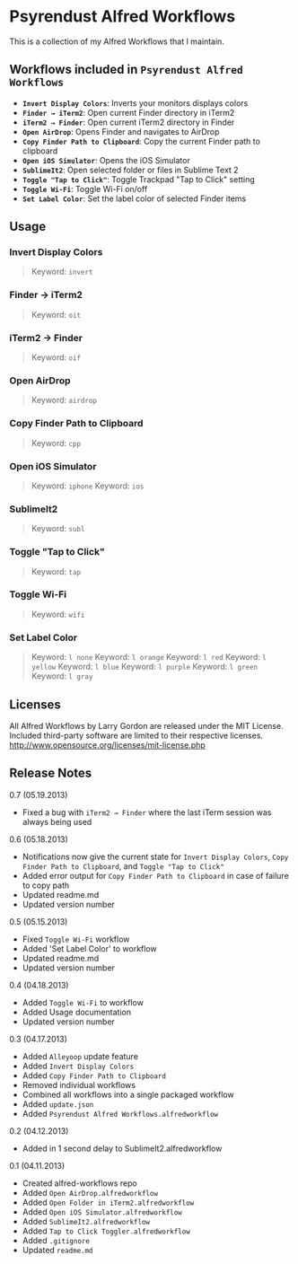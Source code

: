 # Psyrendust Alfred Workflows

This is a collection of my Alfred Workflows that I maintain.

## Workflows included in `Psyrendust Alfred Workflows`
* **`Invert Display Colors`**: Inverts your monitors displays colors
* **`Finder → iTerm2`**: Open current Finder directory in iTerm2
* **`iTerm2 → Finder`**: Open current iTerm2 directory in Finder
* **`Open AirDrop`**: Opens Finder and navigates to AirDrop
* **`Copy Finder Path to Clipboard`**: Copy the current Finder path to clipboard
* **`Open iOS Simulator`**: Opens the iOS Simulator
* **`SublimeIt2`**: Open selected folder or files in Sublime Text 2
* **`Toggle "Tap to Click"`**: Toggle Trackpad "Tap to Click" setting
* **`Toggle Wi-Fi`**: Toggle Wi-Fi on/off
* **`Set Label Color`**: Set the label color of selected Finder items

## Usage
### Invert Display Colors
> Keyword: `invert`

### Finder → iTerm2
> Keyword: `oit`

### iTerm2 → Finder
> Keyword: `oif`

### Open AirDrop
> Keyword: `airdrop`

### Copy Finder Path to Clipboard
> Keyword: `cpp`

### Open iOS Simulator
> Keyword: `iphone`
> Keyword: `ios`

### SublimeIt2
> Keyword: `subl`

### Toggle "Tap to Click"
> Keyword: `tap`

### Toggle Wi-Fi
> Keyword: `wifi`

### Set Label Color
> Keyword: `l none`
> Keyword: `l orange`
> Keyword: `l red`
> Keyword: `l yellow`
> Keyword: `l blue`
> Keyword: `l purple`
> Keyword: `l green`
> Keyword: `l gray`

## Licenses
All Alfred Workflows by Larry Gordon are released under the MIT License. Included third-party software are limited to their respective licenses.
http://www.opensource.org/licenses/mit-license.php

## Release Notes
0.7 (05.19.2013)

* Fixed a bug with `iTerm2 → Finder` where the last iTerm session was always being used

0.6 (05.18.2013)

* Notifications now give the current state for `Invert Display Colors`, `Copy Finder Path to Clipboard`, and `Toggle "Tap to Click"`
* Added error output for `Copy Finder Path to Clipboard` in case of failure to copy path
* Updated readme.md
* Updated version number

0.5 (05.15.2013)

* Fixed `Toggle Wi-Fi` workflow
* Added 'Set Label Color' to workflow
* Updated readme.md
* Updated version number

0.4 (04.18.2013)

* Added `Toggle Wi-Fi` to workflow
* Added Usage documentation
* Updated version number

0.3 (04.17.2013)

* Added `Alleyoop` update feature
* Added `Invert Display Colors`
* Added `Copy Finder Path to Clipboard`
* Removed individual workflows
* Combined all workflows into a single packaged workflow
* Added `update.json`
* Added `Psyrendust Alfred Workflows.alfredworkflow`

0.2 (04.12.2013)

* Added in 1 second delay to SublimeIt2.alfredworkflow


0.1 (04.11.2013)

* Created alfred-workflows repo
* Added `Open AirDrop.alfredworkflow`
* Added `Open Folder in iTerm2.alfredworkflow`
* Added `Open iOS Simulator.alfredworkflow`
* Added `SublimeIt2.alfredworkflow`
* Added `Tap to Click Toggler.alfredworkflow`
* Added `.gitignore`
* Updated `readme.md`
